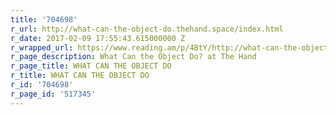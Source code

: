 ```yaml
---
title: '704698'
r_url: http://what-can-the-object-do.thehand.space/index.html
r_date: 2017-02-09 17:55:43.615000000 Z
r_wrapped_url: https://www.reading.am/p/4BtY/http://what-can-the-object-do.thehand.space/index.html
r_page_description: What Can the Object Do? at The Hand
r_page_title: WHAT CAN THE OBJECT DO
r_title: WHAT CAN THE OBJECT DO
r_id: '704698'
r_page_id: '517345'
---
```


